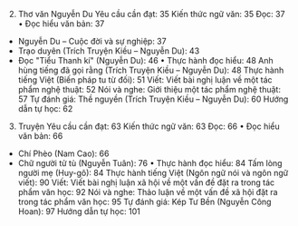 2. Thơ văn Nguyễn Du
Yêu cầu cần đạt: 35
Kiến thức ngữ văn: 35
Đọc: 37
• Đọc hiểu văn bản: 37
- Nguyễn Du – Cuộc đời và sự nghiệp: 37
- Trạo duyên (Trích Truyện Kiều – Nguyễn Du): 43
- Đọc "Tiểu Thanh kí" (Nguyễn Du): 46
• Thực hành đọc hiểu: 48
Anh hùng tiếng đã gọi rằng (Trích Truyện Kiều – Nguyễn Du): 48
Thực hành tiếng Việt (Biến pháp tu từ đối): 51
Viết: Viết bài nghị luận về một tác phẩm nghệ thuật: 52
Nói và nghe: Giới thiệu một tác phẩm nghệ thuật: 57
Tự đánh giá: Thề nguyền (Trích Truyện Kiều – Nguyễn Du): 60
Hướng dẫn tự học: 62

3. Truyện
Yêu cầu cần đạt: 63
Kiến thức ngữ văn: 63
Đọc: 66
• Đọc hiểu văn bản: 66
- Chí Phèo (Nam Cao): 66
- Chữ người tử tù (Nguyễn Tuân): 76
• Thực hành đọc hiểu: 84
Tấm lòng người mẹ (Huy-gô): 84
Thực hành tiếng Việt (Ngôn ngữ nói và ngôn ngữ viết): 90
Viết: Viết bài nghị luận xã hội về một vấn đề đặt ra trong tác phẩm văn học: 92
Nói và nghe: Thảo luận về một vấn đề xã hội đặt ra trong tác phẩm văn học: 95
Tự đánh giá: Kép Tư Bền (Nguyễn Công Hoan): 97
Hướng dẫn tự học: 101